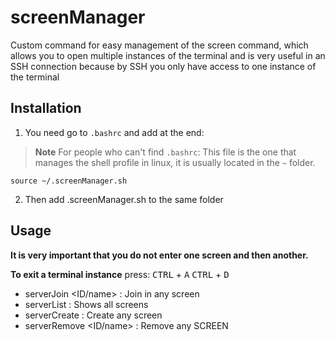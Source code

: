 # screenManager
Custom command for easy management of the screen command, which allows you to open multiple instances of the terminal and is very useful in an SSH connection because by SSH you only have access to one instance of the terminal

## Installation

1. You need go to `.bashrc` and add at the end:

> **Note** For people who can't find `.bashrc`: This file is the one that manages the shell profile in linux, it is usually located in the `~` folder. 

```
source ~/.screenManager.sh
```

2. Then add .screenManager.sh to the same folder


## Usage

**It is very important that you do not enter one screen and then another.**

**To exit a terminal instance** press: <kbd>CTRL</kbd> + <kbd>A</kbd> <kbd>CTRL</kbd> + <kbd>D</kbd>

* serverJoin <ID/name> : Join in any screen
* serverList : Shows all screens
* serverCreate <name> : Create any screen
* serverRemove <ID/name> : Remove any SCREEN
